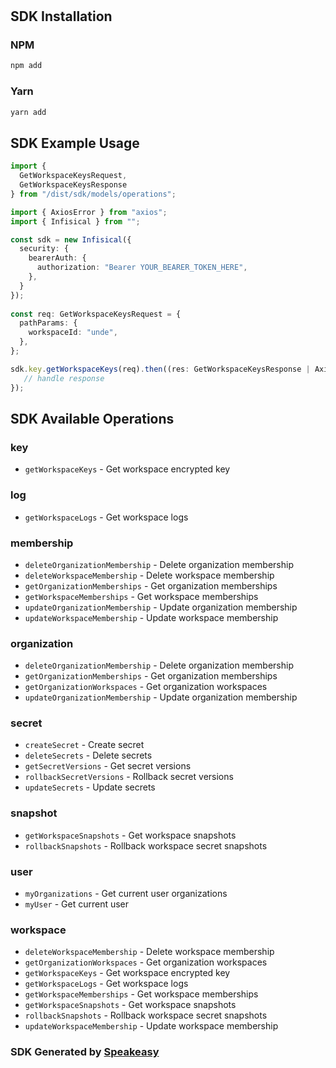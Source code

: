 # 

<!-- Start SDK Installation -->
## SDK Installation

### NPM

```bash
npm add 
```

### Yarn

```bash
yarn add 
```
<!-- End SDK Installation -->

## SDK Example Usage
<!-- Start SDK Example Usage -->
```typescript
import {
  GetWorkspaceKeysRequest,
  GetWorkspaceKeysResponse 
} from "/dist/sdk/models/operations";

import { AxiosError } from "axios";
import { Infisical } from "";

const sdk = new Infisical({
  security: {
    bearerAuth: {
      authorization: "Bearer YOUR_BEARER_TOKEN_HERE",
    },
  }
});
    
const req: GetWorkspaceKeysRequest = {
  pathParams: {
    workspaceId: "unde",
  },
};

sdk.key.getWorkspaceKeys(req).then((res: GetWorkspaceKeysResponse | AxiosError) => {
   // handle response
});
```
<!-- End SDK Example Usage -->

<!-- Start SDK Available Operations -->
## SDK Available Operations


### key

* `getWorkspaceKeys` - Get workspace encrypted key

### log

* `getWorkspaceLogs` - Get workspace logs

### membership

* `deleteOrganizationMembership` - Delete organization membership
* `deleteWorkspaceMembership` - Delete workspace membership
* `getOrganizationMemberships` - Get organization memberships
* `getWorkspaceMemberships` - Get workspace memberships
* `updateOrganizationMembership` - Update organization membership
* `updateWorkspaceMembership` - Update workspace membership

### organization

* `deleteOrganizationMembership` - Delete organization membership
* `getOrganizationMemberships` - Get organization memberships
* `getOrganizationWorkspaces` - Get organization workspaces
* `updateOrganizationMembership` - Update organization membership

### secret

* `createSecret` - Create secret
* `deleteSecrets` - Delete secrets
* `getSecretVersions` - Get secret versions
* `rollbackSecretVersions` - Rollback secret versions
* `updateSecrets` - Update secrets

### snapshot

* `getWorkspaceSnapshots` - Get workspace snapshots
* `rollbackSnapshots` - Rollback workspace secret snapshots

### user

* `myOrganizations` - Get current user organizations
* `myUser` - Get current user

### workspace

* `deleteWorkspaceMembership` - Delete workspace membership
* `getOrganizationWorkspaces` - Get organization workspaces
* `getWorkspaceKeys` - Get workspace encrypted key
* `getWorkspaceLogs` - Get workspace logs
* `getWorkspaceMemberships` - Get workspace memberships
* `getWorkspaceSnapshots` - Get workspace snapshots
* `rollbackSnapshots` - Rollback workspace secret snapshots
* `updateWorkspaceMembership` - Update workspace membership
<!-- End SDK Available Operations -->

### SDK Generated by [Speakeasy](https://docs.speakeasyapi.dev/docs/using-speakeasy/client-sdks)
